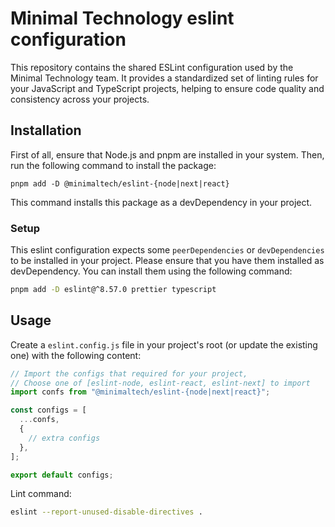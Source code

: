 # Minimal Technology eslint configuration

This repository contains the shared ESLint configuration used by the Minimal Technology team. It provides a standardized set of linting rules for your JavaScript and TypeScript projects, helping to ensure code quality and consistency across your projects.

## Installation

First of all, ensure that Node.js and pnpm are installed in your system. Then, run the following command to install the package:

```
pnpm add -D @minimaltech/eslint-{node|next|react}
```

This command installs this package as a devDependency in your project.

### Setup

This eslint configuration expects some `peerDependencies` or `devDependencies` to be installed in your project. Please ensure that you have them installed as devDependency.
You can install them using the following command:

```bash
pnpm add -D eslint@^8.57.0 prettier typescript
```

## Usage

Create a `eslint.config.js` file in your project's root (or update the existing one) with the following content:

```ts
// Import the configs that required for your project,
// Choose one of [eslint-node, eslint-react, eslint-next] to import
import confs from "@minimaltech/eslint-{node|next|react}";

const configs = [
  ...confs,
  {
    // extra configs
  },
];

export default configs;
```

Lint command:

```bash
eslint --report-unused-disable-directives .
```
